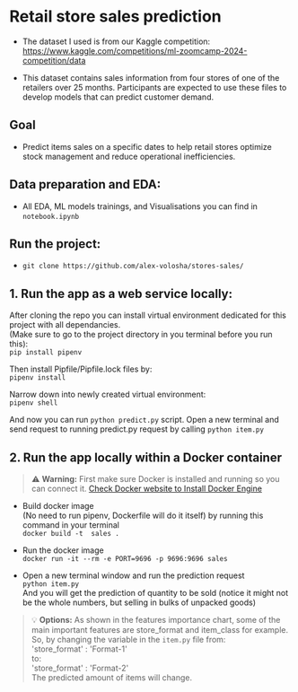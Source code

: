 # Retail store sales prediction
* The dataset I used is from our Kaggle competition: https://www.kaggle.com/competitions/ml-zoomcamp-2024-competition/data  

* This dataset contains sales information from four stores of one of the retailers over 25 months. Participants are expected to use these files to develop models that can predict customer demand.   

## Goal   
* Predict items sales on a specific dates to help retail stores optimize stock management and reduce operational inefficiencies.  

## Data preparation and EDA:  
* All EDA, ML models trainings, and Visualisations you can find in `notebook.ipynb`

## Run the project:  
* `git clone https://github.com/alex-volosha/stores-sales/`  

## 1. Run the app as a web service locally:  
After cloning the repo you can install virtual environment dedicated for this project with all dependancies.  
(Make sure to go to the project directory in you terminal before you run this):  
`pip install pipenv`  

Then install Pipfile/Pipfile.lock files by:  
`pipenv install`  

Narrow down into newly created virtual environment:  
`pipenv shell`  

And now you can run `python predict.py` script.
Open a new terminal and send request to running predict.py request by calling `python item.py`  

## 2. Run the app locally within a Docker container  
> :warning: **Warning:** First make sure Docker is installed and running so you can connect it. 
<a href="https://docs.docker.com/engine/install/" target="_blank">Check Docker website to Install Docker Engine</a>  

- Build docker image  
(No need to run pipenv, Dockerfile will do it itself) by running this command in your terminal  
`docker build -t  sales .`  

- Run the docker image  
`docker run -it --rm -e PORT=9696 -p 9696:9696 sales`  

- Open a new terminal window and run the prediction request  
`python item.py`  
And you will get the prediction of quantity to be sold (notice it might not be the whole numbers, but selling in bulks of unpacked goods)  


> :bulb: **Options:** As shown in the features importance chart, some of the main important features are store_format and item_class for example.  
So, by changing the variable in the `item.py` file from:  
'store_format' : 'Format-1'  
to:  
'store_format' : 'Format-2'  
The predicted amount of items will change.  




